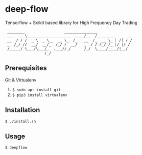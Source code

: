 # deep-flow
Tensorflow + Scikit based library for High Frequency Day Trading
 
```
 ________                  _______________                
 ___  __ \____________________  ____/__  /________      __
 __  / / /  _ \  _ \__  __ \_  /_   __  /_  __ \_ | /| / /
 _  /_/ //  __/  __/_  /_/ /  __/   _  / / /_/ /_ |/ |/ / 
 /_____/ \___/\___/_  .___//_/      /_/  \____/____/|__/  
                  /_/                                    
```

## Prerequisites

Git & Virtualenv

1. `$ sudo apt install git`
2. `$ pip3 install virtualenv`

## Installation

`$ ./install.sh`

## Usage

`$ deepflow`